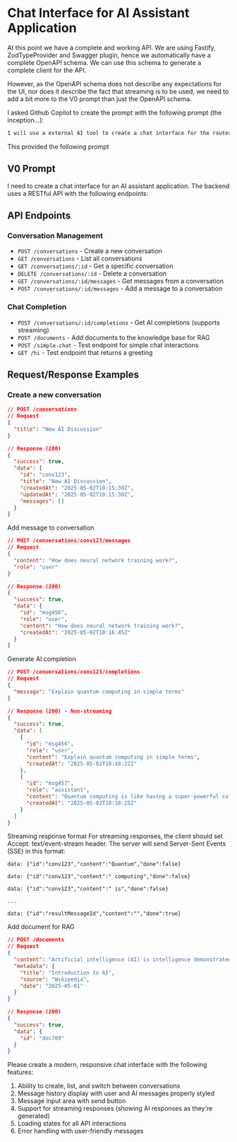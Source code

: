 # Chat Interface for AI Assistant Application

At this point we have a complete and working API. We are using Fastify, ZodTypeProvider and Swagger plugin, hence we automatically have a complete OpenAPI schema. We can use this schema to generate a complete client for the API.

However, as the OpenAPI schema does not describe any expectations for the UI, nor does it describe the fact that streaming is to be used, we need to add a bit more to the V0 prompt than just the OpenAPI schema.

I asked Github Copilot to create the prompt with the following prompt (the inception...):

```markdown
I will use a external AI tool to create a chat interface for the routes in #file:routes.ts . Help me create a suitable prompt that includes example requests and responses in JSON format
```

This provided the following prompt

## V0 Prompt

I need to create a chat interface for an AI assistant application. The backend uses a RESTful API with the following endpoints:

## API Endpoints

### Conversation Management

- `POST /conversations` - Create a new conversation
- `GET /conversations` - List all conversations
- `GET /conversations/:id` - Get a specific conversation
- `DELETE /conversations/:id` - Delete a conversation
- `GET /conversations/:id/messages` - Get messages from a conversation
- `POST /conversations/:id/messages` - Add a message to a conversation

### Chat Completion

- `POST /conversations/:id/completions` - Get AI completions (supports streaming)
- `POST /documents` - Add documents to the knowledge base for RAG
- `POST /simple-chat` - Test endpoint for simple chat interactions
- `GET /hi` - Test endpoint that returns a greeting

## Request/Response Examples

### Create a new conversation

```json
// POST /conversations
// Request
{
  "title": "New AI Discussion"
}

// Response (200)
{
  "success": true,
  "data": {
    "id": "conv123",
    "title": "New AI Discussion",
    "createdAt": "2025-05-02T10:15:30Z",
    "updatedAt": "2025-05-02T10:15:30Z",
    "messages": []
  }
}
```

Add message to conversation

```json
// POST /conversations/conv123/messages
// Request
{
  "content": "How does neural network training work?",
  "role": "user"
}

// Response (200)
{
  "success": true,
  "data": {
    "id": "msg456",
    "role": "user",
    "content": "How does neural network training work?",
    "createdAt": "2025-05-02T10:16:45Z"
  }
}
```

Generate AI completion

```json
// POST /conversations/conv123/completions
// Request
{
  "message": "Explain quantum computing in simple terms"
}

// Response (200) - Non-streaming
{
  "success": true,
  "data": [
    {
      "id": "msg456",
      "role": "user",
      "content": "Explain quantum computing in simple terms",
      "createdAt": "2025-05-02T10:18:22Z"
    },
    {
      "id": "msg457",
      "role": "assistant",
      "content": "Quantum computing is like having a super-powerful calculator...",
      "createdAt": "2025-05-02T10:18:25Z"
    }
  ]
}
```

Streaming response format
For streaming responses, the client should set Accept: text/event-stream header. The server will send Server-Sent Events (SSE) in this format:

```text
data: {"id":"conv123","content":"Quantum","done":false}

data: {"id":"conv123","content":" computing","done":false}

data: {"id":"conv123","content":" is","done":false}

...

data: {"id":"resultMessageId","content":"","done":true}
```

Add document for RAG

```json
// POST /documents
// Request
{
  "content": "Artificial intelligence (AI) is intelligence demonstrated by machines...",
  "metadata": {
    "title": "Introduction to AI",
    "source": "Wikipedia",
    "date": "2025-05-01"
  }
}

// Response (200)
{
  "success": true,
  "data": {
    "id": "doc789"
  }
}
```

Please create a modern, responsive chat interface with the following features:

1. Ability to create, list, and switch between conversations
2. Message history display with user and AI messages properly styled
3. Message input area with send button
4. Support for streaming responses (showing AI responses as they're generated)
5. Loading states for all API interactions
6. Error handling with user-friendly messages
